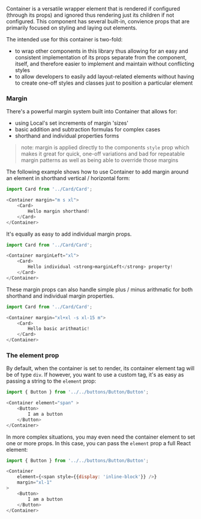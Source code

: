 Container is a versatile wrapper element that is rendered if configured (through its props) and ignored thus rendering just its children if not configured.
This component has several built-in, convience props that are primarily focused on styling and laying out elements.

The intended use for this container is two-fold:
- to wrap other components in this library thus allowing for an easy and consistent implementation of its props separate from the component, itself, and therefore easier to implement and maintain without conflicting styles
- to allow developers to easily add layout-related elements without having to create one-off styles and classes just to position a particular element

### Margin

There's a powerful margin system built into Container that allows for:
- using Local's set increments of margin 'sizes'
- basic addition and subtraction formulas for complex cases
- shorthand and individual properties forms

> note: margin is applied directly to the components `style` prop which makes it great for quick, one-off variations and bad for repeatable margin patterns as well as being able to override those margins

The following example shows how to use Container to add margin around an element in shorthand vertical / horizontal form:

```js
import Card from '../Card/Card';

<Container margin="m s xl">
	<Card>
    	Hello margin shorthand!
    </Card>
</Container>
```

It's equally as easy to add individual margin props.

```js
import Card from '../Card/Card';

<Container marginLeft="xl">
	<Card>
    	Hello individual <strong>marginLeft</strong> property!
    </Card>
</Container>
```

These margin props can also handle simple plus / minus arithmatic for both shorthand and individual margin properties.

```js
import Card from '../Card/Card';

<Container margin="xl+xl -s xl-15 m">
	<Card>
    	Hello basic arithmatic!
    </Card>
</Container>
```

### The element prop

By default, when the container is set to render, its container element tag will be of type `div`. 
If however, you want to use a custom tag, it's as easy as passing a string to the `element` prop:

```js
import { Button } from '../../buttons/Button/Button';

<Container element="span" >
	<Button>
		I am a button
	</Button>
</Container>
```

In more complex situations, you may even need the container element to set one or more props.
In this case, you can pass the `element` prop a full React element:

```js
import { Button } from '../../buttons/Button/Button';

<Container 
	element={<span style={{display: 'inline-block'}} />}
	margin="xl-1"
>
	<Button>
		I am a button
	</Button>
</Container>
```
